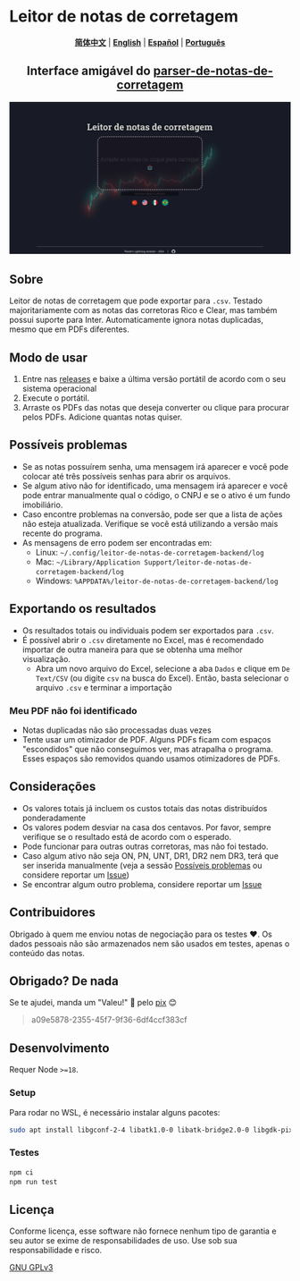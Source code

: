 # Leitor de notas de corretagem
<p align="center">
  <a href="https://github.com/planetsLightningArrester/leitor-de-notas-de-corretagem/blob/main/README.zh-cn.md"><b>简体中文</b></a> |
  <a href="https://github.com/planetsLightningArrester/leitor-de-notas-de-corretagem/blob/main/README.en-us.md"><b>English</b></a> |
  <a href="https://github.com/planetsLightningArrester/leitor-de-notas-de-corretagem/blob/main/README.es-mx.md"><b>Español</b></a> |
  <a href="https://github.com/planetsLightningArrester/leitor-de-notas-de-corretagem/blob/main/README.md"><b>Português</b></a>
</p>

<h2 align="center">Interface amigável do <a href="https://www.npmjs.com/package/parser-de-notas-de-corretagem"><b>parser-de-notas-de-corretagem</b></a></h2>

![alt](./art/demo.gif)

## Sobre
Leitor de notas de corretagem que pode exportar para `.csv`. Testado majoritariamente com as notas das corretoras Rico e Clear, mas também possui suporte para Inter. Automaticamente ignora notas duplicadas, mesmo que em PDFs diferentes.

## Modo de usar
1. Entre nas [releases](https://github.com/planetsLightningArrester/leitor-de-notas-de-corretagem/releases) e baixe a última versão portátil de acordo com o seu sistema operacional
2. Execute o portátil. 
3. Arraste os PDFs das notas que deseja converter ou clique para procurar pelos PDFs. Adicione quantas notas quiser.

## Possíveis problemas
- Se as notas possuírem senha, uma mensagem irá aparecer e você pode colocar até três possíveis senhas para abrir os arquivos.
- Se algum ativo não for identificado, uma mensagem irá aparecer e você pode entrar manualmente qual o código, o CNPJ e se o ativo é um fundo imobiliário.
- Caso encontre problemas na conversão, pode ser que a lista de ações não esteja atualizada. Verifique se você está utilizando a versão mais recente do programa.
- As mensagens de erro podem ser encontradas em:
  - Linux: `~/.config/leitor-de-notas-de-corretagem-backend/log`
  - Mac: `~/Library/Application Support/leitor-de-notas-de-corretagem-backend/log`
  - Windows: `%APPDATA%/leitor-de-notas-de-corretagem-backend/log`

## Exportando os resultados
- Os resultados totais ou individuais podem ser exportados para `.csv`.
- É possível abrir o `.csv` diretamente no Excel, mas é recomendado importar de outra maneira para que se obtenha uma melhor visualização.
   - Abra um novo arquivo do Excel, selecione a aba `Dados` e clique em `De Text/CSV` (ou digite `csv` na busca do Excel). Então, basta selecionar o arquivo `.csv` e terminar a importação

### Meu PDF não foi identificado
- Notas duplicadas não são processadas duas vezes
- Tente usar um otimizador de PDF. Alguns PDFs ficam com espaços "escondidos" que não conseguimos ver, mas atrapalha o programa. Esses espaços são removidos quando usamos otimizadores de PDFs.

## Considerações
- Os valores totais já incluem os custos totais das notas distribuídos ponderadamente
- Os valores podem desviar na casa dos centavos. Por favor, sempre verifique se o resultado está de acordo com o esperado.
- Pode funcionar para outras outras corretoras, mas não foi testado.
- Caso algum ativo não seja ON, PN, UNT, DR1, DR2 nem DR3, terá que ser inserida manualmente (veja a sessão [Possíveis problemas](#possíveis-problemas) ou considere reportar um [Issue](https://github.com/planetsLightningArrester/leitor-de-notas-de-corretagem/issues))
- Se encontrar algum outro problema, considere reportar um [Issue](https://github.com/planetsLightningArrester/leitor-de-notas-de-corretagem/issues)

## Contribuidores
Obrigado à quem me enviou notas de negociação para os testes ❤️. Os dados pessoais não são armazenados nem são usados em testes, apenas o conteúdo das notas.

## Obrigado? De nada
Se te ajudei, manda um "Valeu!" 👋 pelo [pix](https://www.bcb.gov.br/en/financialstability/pix_en) 😊
> a09e5878-2355-45f7-9f36-6df4ccf383cf

## Desenvolvimento

Requer Node `>=18`.

### Setup
Para rodar no WSL, é necessário instalar alguns pacotes:

```bash
sudo apt install libgconf-2-4 libatk1.0-0 libatk-bridge2.0-0 libgdk-pixbuf2.0-0 libgtk-3-0 libgbm-dev libnss3-dev libxss-dev libasound2 zip
```

### Testes

```bash
npm ci
npm run test
```

## Licença

Conforme licença, esse software não fornece nenhum tipo de garantia e seu autor se exime de responsabilidades de uso. Use sob sua responsabilidade e risco.

[GNU GPLv3](https://choosealicense.com/licenses/gpl-3.0/)
